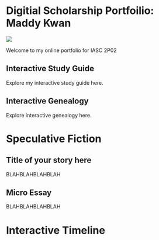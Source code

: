# Digitial Scholarship Portfoilio: Maddy Kwan

![](https://static01.nyt.com/images/2016/09/28/us/17xp-pepethefrog_web1/28xp-pepefrog-articleLarge.jpg?quality=75&auto=webp&disable=upscale)

Welcome to my online portfolio for IASC 2P02

## Interactive Study Guide

Explore my interactive study guide here.

## Interactive Genealogy

Explore interactive genealogy here.

# Speculative Fiction

## Title of your story here

BLAHBLAHBLAHBLAH

## Micro Essay

BLAHBLAHBLAHBLAH

# Interactive Timeline
